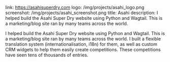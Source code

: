 link: https://asahisuperdry.com
logo: /img/projects/asahi_logo.png
screenshot: /img/projects/asahi_screenshot.png
title: Asahi
description: I helped build the Asahi Super Dry website using Python and Wagtail. This is a marketing/blog site ran by many teams across the world.

I helped build the Asahi Super Dry website using Python and Wagtail. This is a
marketing/blog site ran by many teams across the world. I built a flexible
translation system (internationalisation, i18n) for them, as well as custom CRM
widgets to help them easily create competitions. These competitions have seen
tens of thousands of entries.
